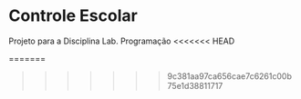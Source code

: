 # Controle Escolar
Projeto para a Disciplina Lab. Programação
<<<<<<< HEAD

=======
>>>>>>> 9c381aa97ca656cae7c6261c00b75e1d38811717
